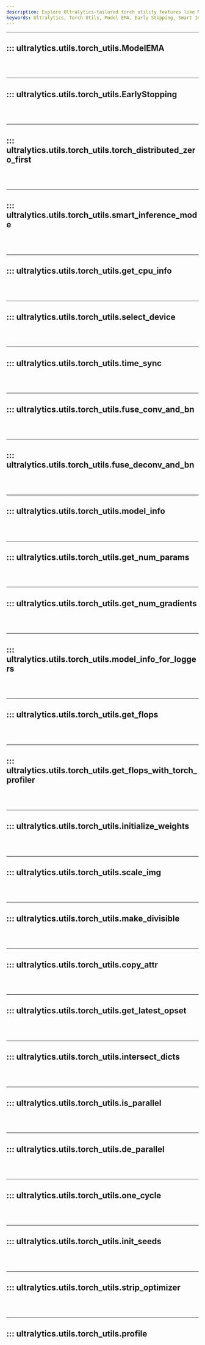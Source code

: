 ```yaml
---
description: Explore Ultralytics-tailored torch utility features like Model EMA, early stopping, smart inference, image scaling, get_flops, and many more.
keywords: Ultralytics, Torch Utils, Model EMA, Early Stopping, Smart Inference, Get CPU Info, Time Sync, Fuse Deconv and bn, Get num params, Get FLOPs, Scale img, Copy attr, Intersect dicts, De_parallel, Init seeds, Profile
---
```


---
## ::: ultralytics.utils.torch_utils.ModelEMA
<br><br>

---
## ::: ultralytics.utils.torch_utils.EarlyStopping
<br><br>

---
## ::: ultralytics.utils.torch_utils.torch_distributed_zero_first
<br><br>

---
## ::: ultralytics.utils.torch_utils.smart_inference_mode
<br><br>

---
## ::: ultralytics.utils.torch_utils.get_cpu_info
<br><br>

---
## ::: ultralytics.utils.torch_utils.select_device
<br><br>

---
## ::: ultralytics.utils.torch_utils.time_sync
<br><br>

---
## ::: ultralytics.utils.torch_utils.fuse_conv_and_bn
<br><br>

---
## ::: ultralytics.utils.torch_utils.fuse_deconv_and_bn
<br><br>

---
## ::: ultralytics.utils.torch_utils.model_info
<br><br>

---
## ::: ultralytics.utils.torch_utils.get_num_params
<br><br>

---
## ::: ultralytics.utils.torch_utils.get_num_gradients
<br><br>

---
## ::: ultralytics.utils.torch_utils.model_info_for_loggers
<br><br>

---
## ::: ultralytics.utils.torch_utils.get_flops
<br><br>

---
## ::: ultralytics.utils.torch_utils.get_flops_with_torch_profiler
<br><br>

---
## ::: ultralytics.utils.torch_utils.initialize_weights
<br><br>

---
## ::: ultralytics.utils.torch_utils.scale_img
<br><br>

---
## ::: ultralytics.utils.torch_utils.make_divisible
<br><br>

---
## ::: ultralytics.utils.torch_utils.copy_attr
<br><br>

---
## ::: ultralytics.utils.torch_utils.get_latest_opset
<br><br>

---
## ::: ultralytics.utils.torch_utils.intersect_dicts
<br><br>

---
## ::: ultralytics.utils.torch_utils.is_parallel
<br><br>

---
## ::: ultralytics.utils.torch_utils.de_parallel
<br><br>

---
## ::: ultralytics.utils.torch_utils.one_cycle
<br><br>

---
## ::: ultralytics.utils.torch_utils.init_seeds
<br><br>

---
## ::: ultralytics.utils.torch_utils.strip_optimizer
<br><br>

---
## ::: ultralytics.utils.torch_utils.profile
<br><br>

